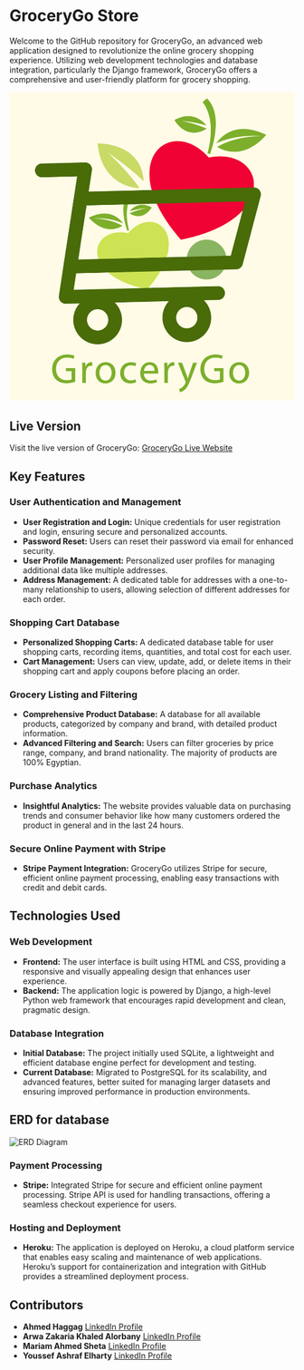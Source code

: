 # GroceryGo Store

Welcome to the GitHub repository for GroceryGo, an advanced web application designed to revolutionize the online grocery shopping experience. Utilizing web development technologies and database integration, particularly the Django framework, GroceryGo offers a comprehensive and user-friendly platform for grocery shopping.

![GroceryGo](https://github.com/AuroraaSan/GroceryGo/blob/main/static/logoo.png)
## Live Version
Visit the live version of GroceryGo: [GroceryGo Live Website](https://grocery-go-24-b1f88daa13b9.herokuapp.com/)

## Key Features

### User Authentication and Management
- **User Registration and Login:** Unique credentials for user registration and login, ensuring secure and personalized accounts.
- **Password Reset:** Users can reset their password via email for enhanced security.
- **User Profile Management:** Personalized user profiles for managing additional data like multiple addresses.
- **Address Management:** A dedicated table for addresses with a one-to-many relationship to users, allowing selection of different addresses for each order.

### Shopping Cart Database
- **Personalized Shopping Carts:** A dedicated database table for user shopping carts, recording items, quantities, and total cost for each user.
- **Cart Management:** Users can view, update, add, or delete items in their shopping cart and apply coupons before placing an order.

### Grocery Listing and Filtering
- **Comprehensive Product Database:** A database for all available products, categorized by company and brand, with detailed product information.
- **Advanced Filtering and Search:** Users can filter groceries by price range, company, and brand nationality. The majority of products are 100% Egyptian.

### Purchase Analytics
- **Insightful Analytics:** The website provides valuable data on purchasing trends and consumer behavior like how many customers ordered the product in general and in the last 24 hours.
  
### Secure Online Payment with Stripe
- **Stripe Payment Integration:** GroceryGo utilizes Stripe for secure, efficient online payment processing, enabling easy transactions with credit and debit cards.

## Technologies Used

### Web Development
- **Frontend:** The user interface is built using HTML and CSS, providing a responsive and visually appealing design that enhances user experience.
- **Backend:** The application logic is powered by Django, a high-level Python web framework that encourages rapid development and clean, pragmatic design.

### Database Integration
- **Initial Database:** The project initially used SQLite, a lightweight and efficient database engine perfect for development and testing.
- **Current Database:** Migrated to PostgreSQL for its scalability, and advanced features, better suited for managing larger datasets and ensuring improved performance in production environments.

## ERD for database
![ERD Diagram](https://github.com/AuroraaSan/GroceryGo/blob/main/static/img/ERD.png])



### Payment Processing
- **Stripe:** Integrated Stripe for secure and efficient online payment processing. Stripe API is used for handling transactions, offering a seamless checkout experience for users.

### Hosting and Deployment
- **Heroku:** The application is deployed on Heroku, a cloud platform service that enables easy scaling and maintenance of web applications. Heroku’s support for containerization and integration with GitHub provides a streamlined deployment process.
  
## Contributors

- **Ahmed Haggag** [LinkedIn Profile]([https://www.linkedin.com/in/arwa-alorbany/](https://www.linkedin.com/in/ahmed-hagag-28698514b/))
- **Arwa Zakaria Khaled Alorbany** [LinkedIn Profile]([https://www.linkedin.com/in/arwa-alorbany/](https://www.linkedin.com/in/arwazakaria20/))
- **Mariam Ahmed Sheta** [LinkedIn Profile]([https://www.linkedin.com/in/arwa-alorbany/](https://www.linkedin.com/in/mariam-sheta-gogo/))
- **Youssef Ashraf Elharty** [LinkedIn Profile]([https://www.linkedin.com/in/arwa-alorbany/](https://www.linkedin.com/in/youssefelharty/)https://www.linkedin.com/in/youssefelharty/)

